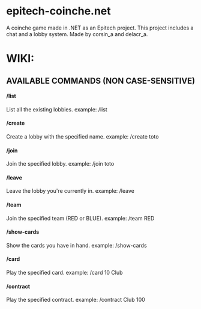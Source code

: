 # epitech-coinche.net
A coinche game made in .NET as an Epitech project.
This project includes a chat and a lobby system.
Made by corsin_a and delacr_a.


# WIKI:

## AVAILABLE COMMANDS (NON CASE-SENSITIVE)


#### /list
List all the existing lobbies.
example: /list

#### /create
Create a lobby with the specified name.
example: /create toto

#### /join
Join the specified lobby.
example: /join toto

#### /leave
Leave the lobby you're currently in.
example: /leave

#### /team
Join the specified team (RED or BLUE).
example: /team RED

#### /show-cards
Show the cards you have in hand.
example: /show-cards

#### /card
Play the specified card.
example: /card 10 Club

#### /contract
Play the specified contract.
example: /contract Club 100
